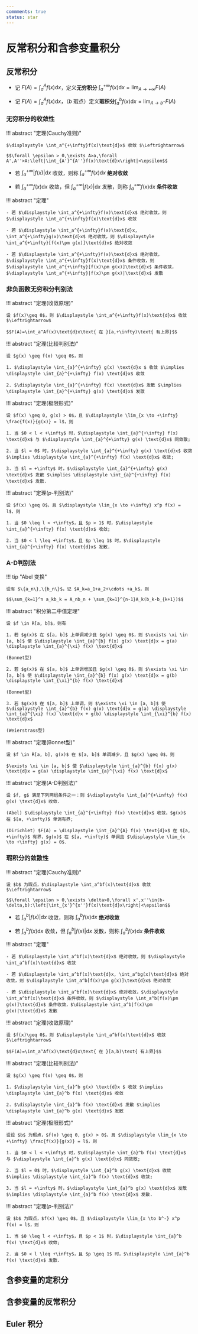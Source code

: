 ```yaml
---
commments: true
status: star
---
```


# 反常积分和含参变量积分

## 反常积分

- 记 $\displaystyle F(A)=\int_a^Af(x)\text{d}x$，定义**无穷积分** $\displaystyle \int_a^{+\infty}f(x)\text{d}x = \lim_{A\to +\infty}F(A)$

- 记 $\displaystyle F(A)=\int_a^Af(x)\text{d}x$，（$b$ 瑕点）定义**瑕积分**$\displaystyle \int_a^bf(x)\text{d}x = \lim_{A\to b^-}F(A)$

### 无穷积分的收敛性

!!! abstract "定理(Cauchy准则)"

	$\displaystyle \int_a^{+\infty}f(x)\text{d}x$ 收敛 $\Leftrightarrow$

	$$\forall \epsilon > 0,\exists A>a,\forall A',A''>A:\left|\int_{A'}^{A''}f(x)\text{d}x\right|<\epsilon$$

- 若 $\displaystyle \int_a^{+\infty}|f(x)|\text{d}x$ 收敛，则称 $\displaystyle \int_a^{+\infty}f(x)\text{d}x$ **绝对收敛**

- 若 $\displaystyle \int_a^{+\infty}f(x)\text{d}x$ 收敛，但 $\displaystyle \int_a^{+\infty}|f(x)|\text{d}x$ 发散，则称 $\displaystyle \int_a^{+\infty}f(x)\text{d}x$ **条件收敛**

!!! abstract "定理"

	- 若 $\displaystyle \int_a^{+\infty}f(x)\text{d}x$ 绝对收敛，则 $\displaystyle \int_a^{+\infty}f(x)\text{d}x$ 收敛

	- 若 $\displaystyle \int_a^{+\infty}f(x)\text{d}x, \int_a^{+\infty}g(x)\text{d}x$ 绝对收敛，则 $\displaystyle \int_a^{+\infty}[f(x)\pm g(x)]\text{d}x$ 绝对收敛

	- 若 $\displaystyle \int_a^{+\infty}f(x)\text{d}x$ 绝对收敛，$\displaystyle \int_a^{+\infty}f(x)\text{d}x$ 条件收敛，则 $\displaystyle \int_a^{+\infty}[f(x)\pm g(x)]\text{d}x$ 条件收敛，$\displaystyle \int_a^{+\infty}|f(x)\pm g(x)|\text{d}x$ 发散

### 非负函数无穷积分判别法

!!! abstract "定理(收敛原理)"

	设 $f(x)\geq 0$，则 $\displaystyle \int_a^{+\infty}f(x)\text{d}x$ 收敛 $\Leftrightarrow$

	$$F(A)=\int_a^Af(x)\text{d}x\text{ 在 }[a,+\infty)\text{ 有上界}$$

!!! abstract "定理(比较判别法)"

	设 $g(x) \geq f(x) \geq 0$，则

	1. $\displaystyle \int_{a}^{+\infty} g(x) \text{d}x $ 收敛 $\implies \displaystyle \int_{a}^{+\infty} f(x) \text{d}x$ 收敛

	2. $\displaystyle \int_{a}^{+\infty} f(x) \text{d}x$ 发散 $\implies \displaystyle \int_{a}^{+\infty} g(x) \text{d}x$ 发散

!!! abstract "定理(极限形式)"

	设 $f(x) \geq 0, g(x) > 0$，且 $\displaystyle \lim_{x \to +\infty} \frac{f(x)}{g(x)} = l$，则

	1. 当 $0 < l < +\infty$ 时，$\displaystyle \int_{a}^{+\infty} f(x) \text{d}x$ 与 $\displaystyle \int_{a}^{+\infty} g(x) \text{d}x$ 同敛散;

	2. 当 $l = 0$ 时，$\displaystyle \int_{a}^{+\infty} g(x) \text{d}x$ 收敛 $\implies \displaystyle \int_{a}^{+\infty} f(x) \text{d}x$ 收敛;

	3. 当 $l = +\infty$ 时，$\displaystyle \int_{a}^{+\infty} g(x) \text{d}x$ 发散 $\implies \displaystyle \int_{a}^{+\infty} f(x) \text{d}x$ 发散.

!!! abstract "定理($p$-判别法)"

	设 $f(x) \geq 0$，且 $\displaystyle \lim_{x \to +\infty} x^p f(x) = l$，则

	1. 当 $0 \leq l < +\infty$，且 $p > 1$ 时，$\displaystyle \int_{a}^{+\infty} f(x) \text{d}x$ 收敛;

	2. 当 $0 < l \leq +\infty$，且 $p \leq 1$ 时，$\displaystyle \int_{a}^{+\infty} f(x) \text{d}x$ 发散.

### A-D判别法

!!! tip "Abel 变换"

	设有 $\{a_n\},\{b_n\}$，记 $A_k=a_1+a_2+\cdots +a_k$，则

	$$\sum_{k=1}^n a_kb_k = A_nb_n + \sum_{k=1}^{n-1}A_k(b_k-b_{k+1})$$

!!! abstract "积分第二中值定理"

	设 $f \in R[a, b]$，则有

	1. 若 $g(x)$ 在 $[a, b]$ 上单调减少且 $g(x) \geq 0$，则 $\exists \xi \in [a, b]$ 使 $\displaystyle \int_{a}^{b} f(x) g(x) \text{d}x = g(a) \displaystyle \int_{a}^{\xi} f(x) \text{d}x$
	
	(Bonnet型)

	2. 若 $g(x)$ 在 $[a, b]$ 上单调增加且 $g(x) \geq 0$，则 $\exists \xi \in [a, b]$ 使 $\displaystyle \int_{a}^{b} f(x) g(x) \text{d}x = g(b) \displaystyle \int_{\xi}^{b} f(x) \text{d}x$
	
	(Bonnet型)

	3. 若 $g(x)$ 在 $[a, b]$ 上单调，则 $\exists \xi \in [a, b]$ 使 $\displaystyle \int_{a}^{b} f(x) g(x) \text{d}x = g(a) \displaystyle \int_{a}^{\xi} f(x) \text{d}x + g(b) \displaystyle \int_{\xi}^{b} f(x) \text{d}x$
	
	(Weierstrass型)

!!! abstract "定理(Bonnet型)"

	设 $f \in R[a, b], g(x)$ 在 $[a, b]$ 单调减少，且 $g(x) \geq 0$，则 
	
	$\exists \xi \in [a, b]$ 使 $\displaystyle \int_{a}^{b} f(x) g(x) \text{d}x = g(a) \displaystyle \int_{a}^{\xi} f(x) \text{d}x$

!!! abstract "定理(A-D判别法)"

	设 $f, g$ 满足下列两组条件之一：则 $\displaystyle \int_{a}^{+\infty} f(x) g(x) \text{d}x$ 收敛.

	(Abel) $\displaystyle \int_{a}^{+\infty} f(x) \text{d}x$ 收敛，$g(x)$ 在 $[a, +\infty)$ 单调有界;
	
	(Dirichlet) $F(A) = \displaystyle \int_{a}^{A} f(x) \text{d}x$ 在 $[a, +\infty)$ 有界，$g(x)$ 在 $[a, +\infty)$ 单调且 $\displaystyle \lim_{x \to +\infty} g(x) = 0$.

### 瑕积分的敛散性

!!! abstract "定理(Cauchy准则)"

	设 $b$ 为瑕点，$\displaystyle \int_a^bf(x)\text{d}x$ 收敛 $\Leftrightarrow$

	$$\forall \epsilon > 0,\exists \delta>0,\forall x',x''\in(b-\delta,b):\left|\int_{x'}^{x''}f(x)\text{d}x\right|<\epsilon$$

- 若 $\displaystyle \int_a^b|f(x)|\text{d}x$ 收敛，则称 $\displaystyle \int_a^bf(x)\text{d}x$ **绝对收敛**

- 若 $\displaystyle \int_a^bf(x)\text{d}x$ 收敛，但 $\displaystyle \int_a^b|f(x)|\text{d}x$ 发散，则称 $\displaystyle \int_a^bf(x)\text{d}x$ **条件收敛**

!!! abstract "定理"

	- 若 $\displaystyle \int_a^bf(x)\text{d}x$ 绝对收敛，则 $\displaystyle \int_a^bf(x)\text{d}x$ 收敛

	- 若 $\displaystyle \int_a^bf(x)\text{d}x, \int_a^bg(x)\text{d}x$ 绝对收敛，则 $\displaystyle \int_a^b[f(x)\pm g(x)]\text{d}x$ 绝对收敛

	- 若 $\displaystyle \int_a^bf(x)\text{d}x$ 绝对收敛，$\displaystyle \int_a^bf(x)\text{d}x$ 条件收敛，则 $\displaystyle \int_a^b[f(x)\pm g(x)]\text{d}x$ 条件收敛，$\displaystyle \int_a^b|f(x)\pm g(x)|\text{d}x$ 发散

!!! abstract "定理(收敛原理)"

	设 $f(x)\geq 0$，则 $\displaystyle \int_a^bf(x)\text{d}x$ 收敛 $\Leftrightarrow$

	$$F(A)=\int_a^Af(x)\text{d}x\text{ 在 }[a,b)\text{ 有上界}$$

!!! abstract "定理(比较判别法)"

	设 $g(x) \geq f(x) \geq 0$，则

	1. $\displaystyle \int_{a}^b g(x) \text{d}x $ 收敛 $\implies \displaystyle \int_{a}^b f(x) \text{d}x$ 收敛

	2. $\displaystyle \int_{a}^b f(x) \text{d}x$ 发散 $\implies \displaystyle \int_{a}^b g(x) \text{d}x$ 发散

!!! abstract "定理(极限形式)"

	设设 $b$ 为瑕点，$f(x) \geq 0, g(x) > 0$，且 $\displaystyle \lim_{x \to +\infty} \frac{f(x)}{g(x)} = l$，则

	1. 当 $0 < l < +\infty$ 时，$\displaystyle \int_{a}^b f(x) \text{d}x$ 与 $\displaystyle \int_{a}^b g(x) \text{d}x$ 同敛散;

	2. 当 $l = 0$ 时，$\displaystyle \int_{a}^b g(x) \text{d}x$ 收敛 $\implies \displaystyle \int_{a}^b f(x) \text{d}x$ 收敛;

	3. 当 $l = +\infty$ 时，$\displaystyle \int_{a}^b g(x) \text{d}x$ 发散 $\implies \displaystyle \int_{a}^b f(x) \text{d}x$ 发散.

!!! abstract "定理($p$-判别法)"

	设 $b$ 为瑕点，$f(x) \geq 0$，且 $\displaystyle \lim_{x \to b^-} x^p f(x) = l$，则

	1. 当 $0 \leq l < +\infty$，且 $p < 1$ 时，$\displaystyle \int_{a}^b f(x) \text{d}x$ 收敛;

	2. 当 $0 < l \leq +\infty$，且 $p \geq 1$ 时，$\displaystyle \int_{a}^b f(x) \text{d}x$ 发散.

## 含参变量的定积分

## 含参变量的反常积分

## Euler 积分
